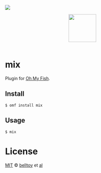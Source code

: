 ![][license-badge]

<div align="center">
  <a href="http://github.com/oh-my-fish/oh-my-fish">
  <img width=90px  src="https://cloud.githubusercontent.com/assets/8317250/8510172/f006f0a4-230f-11e5-98b6-5c2e3c87088f.png">
  </a>
</div>
<br>

# mix

Plugin for [Oh My Fish][omf-link].

## Install

```fish
$ omf install mix
```


## Usage

```fish
$ mix
```

# License

[MIT][mit] © [belltoy][author] et [al][contributors]


[mit]:            http://opensource.org/licenses/MIT
[author]:         http://github.com/belltoy
[contributors]:   https://github.com/belltoy/omf-pkg-mix/graphs/contributors
[omf-link]:       https://www.github.com/oh-my-fish/oh-my-fish

[license-badge]:  https://img.shields.io/badge/license-MIT-007EC7.svg?style=flat-square
